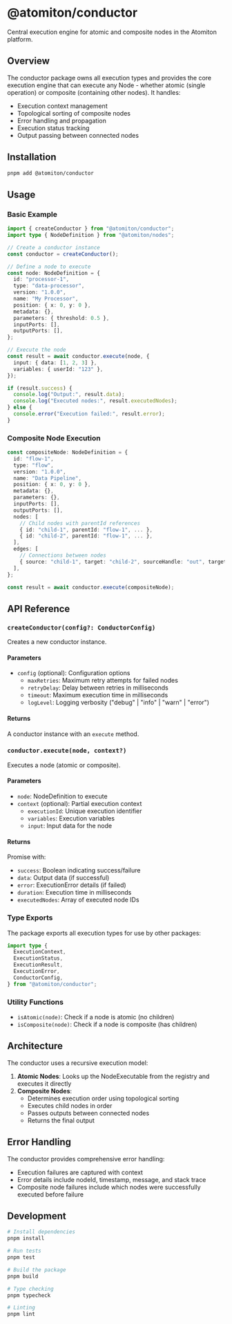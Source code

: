 # @atomiton/conductor

Central execution engine for atomic and composite nodes in the Atomiton
platform.

## Overview

The conductor package owns all execution types and provides the core execution
engine that can execute any Node - whether atomic (single operation) or
composite (containing other nodes). It handles:

- Execution context management
- Topological sorting of composite nodes
- Error handling and propagation
- Execution status tracking
- Output passing between connected nodes

## Installation

```bash
pnpm add @atomiton/conductor
```

## Usage

### Basic Example

```typescript
import { createConductor } from "@atomiton/conductor";
import type { NodeDefinition } from "@atomiton/nodes";

// Create a conductor instance
const conductor = createConductor();

// Define a node to execute
const node: NodeDefinition = {
  id: "processor-1",
  type: "data-processor",
  version: "1.0.0",
  name: "My Processor",
  position: { x: 0, y: 0 },
  metadata: {},
  parameters: { threshold: 0.5 },
  inputPorts: [],
  outputPorts: [],
};

// Execute the node
const result = await conductor.execute(node, {
  input: { data: [1, 2, 3] },
  variables: { userId: "123" },
});

if (result.success) {
  console.log("Output:", result.data);
  console.log("Executed nodes:", result.executedNodes);
} else {
  console.error("Execution failed:", result.error);
}
```

### Composite Node Execution

```typescript
const compositeNode: NodeDefinition = {
  id: "flow-1",
  type: "flow",
  version: "1.0.0",
  name: "Data Pipeline",
  position: { x: 0, y: 0 },
  metadata: {},
  parameters: {},
  inputPorts: [],
  outputPorts: [],
  nodes: [
    // Child nodes with parentId references
    { id: "child-1", parentId: "flow-1", ... },
    { id: "child-2", parentId: "flow-1", ... },
  ],
  edges: [
    // Connections between nodes
    { source: "child-1", target: "child-2", sourceHandle: "out", targetHandle: "in" },
  ],
};

const result = await conductor.execute(compositeNode);
```

## API Reference

### `createConductor(config?: ConductorConfig)`

Creates a new conductor instance.

#### Parameters

- `config` (optional): Configuration options
  - `maxRetries`: Maximum retry attempts for failed nodes
  - `retryDelay`: Delay between retries in milliseconds
  - `timeout`: Maximum execution time in milliseconds
  - `logLevel`: Logging verbosity ("debug" | "info" | "warn" | "error")

#### Returns

A conductor instance with an `execute` method.

### `conductor.execute(node, context?)`

Executes a node (atomic or composite).

#### Parameters

- `node`: NodeDefinition to execute
- `context` (optional): Partial execution context
  - `executionId`: Unique execution identifier
  - `variables`: Execution variables
  - `input`: Input data for the node

#### Returns

Promise<ExecutionResult> with:

- `success`: Boolean indicating success/failure
- `data`: Output data (if successful)
- `error`: ExecutionError details (if failed)
- `duration`: Execution time in milliseconds
- `executedNodes`: Array of executed node IDs

### Type Exports

The package exports all execution types for use by other packages:

```typescript
import type {
  ExecutionContext,
  ExecutionStatus,
  ExecutionResult,
  ExecutionError,
  ConductorConfig,
} from "@atomiton/conductor";
```

### Utility Functions

- `isAtomic(node)`: Check if a node is atomic (no children)
- `isComposite(node)`: Check if a node is composite (has children)

## Architecture

The conductor uses a recursive execution model:

1. **Atomic Nodes**: Looks up the NodeExecutable from the registry and executes
   it directly
2. **Composite Nodes**:
   - Determines execution order using topological sorting
   - Executes child nodes in order
   - Passes outputs between connected nodes
   - Returns the final output

## Error Handling

The conductor provides comprehensive error handling:

- Execution failures are captured with context
- Error details include nodeId, timestamp, message, and stack trace
- Composite node failures include which nodes were successfully executed before
  failure

## Development

```bash
# Install dependencies
pnpm install

# Run tests
pnpm test

# Build the package
pnpm build

# Type checking
pnpm typecheck

# Linting
pnpm lint
```

